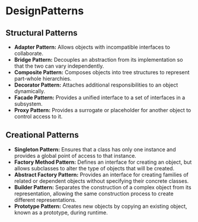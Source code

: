 # DesignPatterns



## Structural Patterns
- **Adapter Pattern:** Allows objects with incompatible interfaces to collaborate.
- **Bridge Pattern:** Decouples an abstraction from its implementation so that the two can vary independently.
- **Composite Pattern:** Composes objects into tree structures to represent part-whole hierarchies.
- **Decorator Pattern:** Attaches additional responsibilities to an object dynamically.
- **Facade Pattern:** Provides a unified interface to a set of interfaces in a subsystem.
- **Proxy Pattern:** Provides a surrogate or placeholder for another object to control access to it.

## Creational Patterns
- **Singleton Pattern:** Ensures that a class has only one instance and provides a global point of access to that instance.
- **Factory Method Pattern:** Defines an interface for creating an object, but allows subclasses to alter the type of objects that will be created.
- **Abstract Factory Pattern:** Provides an interface for creating families of related or dependent objects without specifying their concrete classes.
- **Builder Pattern:** Separates the construction of a complex object from its representation, allowing the same construction process to create different representations.
- **Prototype Pattern:** Creates new objects by copying an existing object, known as a prototype, during runtime.